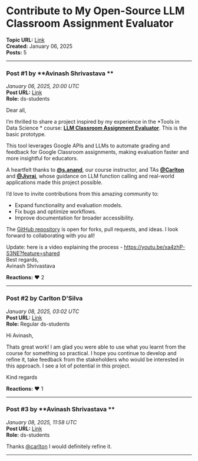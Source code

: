 # Contribute to My Open-Source LLM Classroom Assignment Evaluator
**Topic URL:** [Link](https://discourse.onlinedegree.iitm.ac.in/t/contribute-to-my-open-source-llm-classroom-assignment-evaluator/161214)  
**Created:** January 06, 2025  
**Posts:** 5  

---

### Post #1 by **Avinash Shrivastava **
*January 06, 2025, 20:00 UTC*  
**Post URL:** [Link](https://discourse.onlinedegree.iitm.ac.in/t/contribute-to-my-open-source-llm-classroom-assignment-evaluator/161214/1)  
**Role:**  ds-students

Dear all,

I’m thrilled to share a project inspired by my experience in the \*Tools in Data Science \* course: [**LLM Classroom Assignment Evaluator**](https://github.com/AvinashShrivastav/LLM_Assignment_Evaluator_GoogleClassroom). This is the basic prototype.

This tool leverages Google APIs and LLMs to automate grading and feedback for Google Classroom assignments, making evaluation faster and more insightful for educators.

A heartfelt thanks to **[@s.anand](https://discourse.onlinedegree.iitm.ac.in/u/s.anand)**, our course instructor, and TAs **[@Carlton](https://discourse.onlinedegree.iitm.ac.in/u/carlton)** and **[@Jivraj](https://discourse.onlinedegree.iitm.ac.in/u/jivraj)**, whose guidance on LLM function calling and real-world applications made this project possible.

I’d love to invite contributions from this amazing community to:

* Expand functionality and evaluation models.
* Fix bugs and optimize workflows.
* Improve documentation for broader accessibility.

The [GitHub repository](https://github.com/AvinashShrivastav/LLM_Assignment_Evaluator_GoogleClassroom) is open for forks, pull requests, and ideas. I look forward to collaborating with you all!

Update: here is a video explaining the process - <https://youtu.be/xa4zhP-S3NE?feature=shared>  
Best regards,  
Avinash Shrivastava

**Reactions:** ❤️ 2

---

### Post #2 by **Carlton D'Silva**
*January 08, 2025, 03:02 UTC*  
**Post URL:** [Link](https://discourse.onlinedegree.iitm.ac.in/t/contribute-to-my-open-source-llm-classroom-assignment-evaluator/161214/2)  
**Role:** Regular ds-students

Hi Avinash,

Thats great work! I am glad you were able to use what you learnt from the course for something so practical. I hope you continue to develop and refine it, take feedback from the stakeholders who would be interested in this approach. I see a lot of potential in this project.

Kind regards

**Reactions:** ❤️ 1

---

### Post #3 by **Avinash Shrivastava **
*January 08, 2025, 11:58 UTC*  
**Post URL:** [Link](https://discourse.onlinedegree.iitm.ac.in/t/contribute-to-my-open-source-llm-classroom-assignment-evaluator/161214/3)  
**Role:**  ds-students

Thanks [@carlton](https://discourse.onlinedegree.iitm.ac.in/u/carlton) I would definitely refine it.

---

